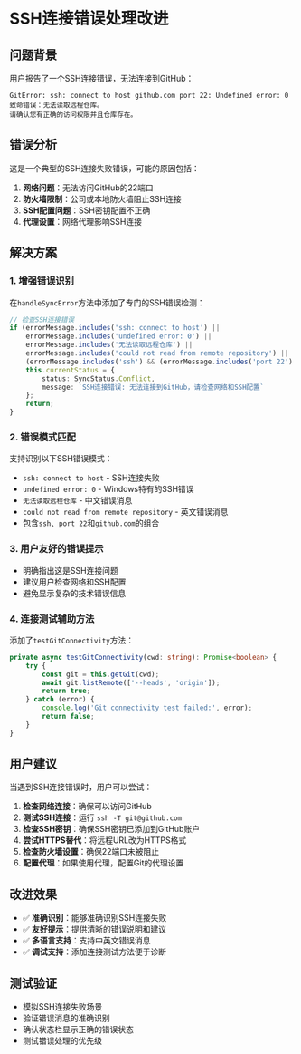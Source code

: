 # SSH连接错误处理改进

## 问题背景
用户报告了一个SSH连接错误，无法连接到GitHub：
```
GitError: ssh: connect to host github.com port 22: Undefined error: 0
致命错误：无法读取远程仓库。
请确认您有正确的访问权限并且仓库存在。
```

## 错误分析
这是一个典型的SSH连接失败错误，可能的原因包括：
1. **网络问题**：无法访问GitHub的22端口
2. **防火墙限制**：公司或本地防火墙阻止SSH连接
3. **SSH配置问题**：SSH密钥配置不正确
4. **代理设置**：网络代理影响SSH连接

## 解决方案

### 1. 增强错误识别
在`handleSyncError`方法中添加了专门的SSH错误检测：

```typescript
// 检查SSH连接错误
if (errorMessage.includes('ssh: connect to host') || 
    errorMessage.includes('undefined error: 0') ||
    errorMessage.includes('无法读取远程仓库') ||
    errorMessage.includes('could not read from remote repository') ||
    (errorMessage.includes('ssh') && (errorMessage.includes('port 22') || errorMessage.includes('github.com')))) {
    this.currentStatus = { 
        status: SyncStatus.Conflict, 
        message: `SSH连接错误: 无法连接到GitHub，请检查网络和SSH配置` 
    };
    return;
}
```

### 2. 错误模式匹配
支持识别以下SSH错误模式：
- `ssh: connect to host` - SSH连接失败
- `undefined error: 0` - Windows特有的SSH错误
- `无法读取远程仓库` - 中文错误消息
- `could not read from remote repository` - 英文错误消息
- 包含`ssh`、`port 22`和`github.com`的组合

### 3. 用户友好的错误提示
- 明确指出这是SSH连接问题
- 建议用户检查网络和SSH配置
- 避免显示复杂的技术错误信息

### 4. 连接测试辅助方法
添加了`testGitConnectivity`方法：

```typescript
private async testGitConnectivity(cwd: string): Promise<boolean> {
    try {
        const git = this.getGit(cwd);
        await git.listRemote(['--heads', 'origin']);
        return true;
    } catch (error) {
        console.log('Git connectivity test failed:', error);
        return false;
    }
}
```

## 用户建议

当遇到SSH连接错误时，用户可以尝试：

1. **检查网络连接**：确保可以访问GitHub
2. **测试SSH连接**：运行 `ssh -T git@github.com`
3. **检查SSH密钥**：确保SSH密钥已添加到GitHub账户
4. **尝试HTTPS替代**：将远程URL改为HTTPS格式
5. **检查防火墙设置**：确保22端口未被阻止
6. **配置代理**：如果使用代理，配置Git的代理设置

## 改进效果

- ✅ **准确识别**：能够准确识别SSH连接失败
- ✅ **友好提示**：提供清晰的错误说明和建议
- ✅ **多语言支持**：支持中英文错误消息
- ✅ **调试支持**：添加连接测试方法便于诊断

## 测试验证
- 模拟SSH连接失败场景
- 验证错误消息的准确识别
- 确认状态栏显示正确的错误状态
- 测试错误处理的优先级
